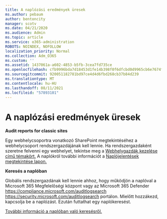 ```yaml
---
title: A naplózási eredmények üresek
ms.author: pebaum
author: bentoncity
manager: scotv
ms.date: 04/21/2020
ms.audience: Admin
ms.topic: article
ms.service: o365-administration
ROBOTS: NOINDEX, NOFOLLOW
localization_priority: Normal
ms.collection: Adm_O365
ms.custom: ''
ms.assetid: 1437061a-a602-4853-b5fb-3cea7fd735ce
ms.openlocfilehash: cfb9996bda7d18453d1fe14b398f0f6dfcbd0d9965cb6e7674f3b6bb8fbc143f
ms.sourcegitcommit: 920051182781bd97ce4d4d6fbd268cb37b84d239
ms.translationtype: MT
ms.contentlocale: hu-HU
ms.lasthandoff: 08/11/2021
ms.locfileid: "57893101"
---
```

# <a name="auditing-results-are-blank"></a>A naplózási eredmények üresek

**Audit reports for classic sites**
  
Egy webhelycsoportra vonatkozó SharePoint megtekintéséhez a webhelycsoport rendszergazdájának kell lennie. Ha rendszergazdaként szeretne felvenni egy webhelyet, tekintse meg a [Webhelygazdák kezelése című témakört.](https://docs.microsoft.com/sharepoint/manage-site-collection-administrators) A naplókról további információt a [Naplójelentések megtekintése lapon.](https://support.microsoft.com/office/view-audit-log-reports-b37c5869-1b47-4a82-a30d-ea20070fe527)
  
**Keresés a naplóban**
  
Globális rendszergazdának kell lennie ahhoz, hogy működjön a naplóval a Microsoft 365 Megfelelőségi központ vagy az Microsoft 365 Defender <https://compliance.microsoft.com/auditlogsearch> <https://security.microsoft.com/auditlogsearch> portálon. Mielőtt hozzákezd, kapcsolja be a naplózást. Ezután futtathat egy naplókeresést.
  
[További információ a naplóban való keresésről.](https://docs.microsoft.com/microsoft-365/compliance/search-the-audit-log-in-security-and-compliance#search-the-audit-log)
